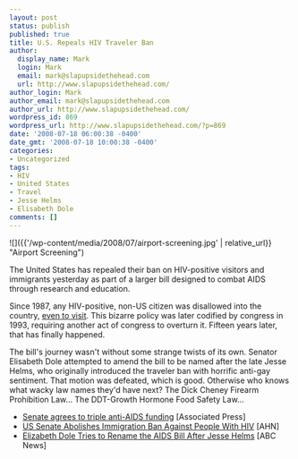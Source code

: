 ```yaml
---
layout: post
status: publish
published: true
title: U.S. Repeals HIV Traveler Ban
author:
  display_name: Mark
  login: Mark
  email: mark@slapupsidethehead.com
  url: http://www.slapupsidethehead.com/
author_login: Mark
author_email: mark@slapupsidethehead.com
author_url: http://www.slapupsidethehead.com/
wordpress_id: 869
wordpress_url: http://www.slapupsidethehead.com/?p=869
date: '2008-07-18 06:00:38 -0400'
date_gmt: '2008-07-18 10:00:38 -0400'
categories:
- Uncategorized
tags:
- HIV
- United States
- Travel
- Jesse Helms
- Elisabeth Dole
comments: []
---
```

![]({{'/wp-content/media/2008/07/airport-screening.jpg' | relative_url}} "Airport Screening")

The United States has repealed their ban on HIV-positive visitors and immigrants yesterday as part of a larger bill designed to combat AIDS through research and education.

Since 1987, any HIV-positive, non-US citizen was disallowed into the country, [even to visit](http://www.slapupsidethehead.com/2008/03/will-the-us-permit-hiv-positive-visitors/ "Does this mean they have to remove the trap doors?"). This bizarre policy was later codified by congress in 1993, requiring another act of congress to overturn it. Fifteen years later, that has finally happened.

The bill's journey wasn't without some strange twists of its own. Senator Elisabeth Dole attempted to amend the bill to be named after the late Jesse Helms, who originally introduced the traveler ban with horrific anti-gay sentiment. That motion was defeated, which is good. Otherwise who knows what wacky law names they'd have next? The Dick Cheney Firearm Prohibition Law... The DDT-Growth Hormone Food Safety Law...

- [Senate agrees to triple anti-AIDS funding](http://ap.google.com/article/ALeqM5jb7JQ6VIFJu7UQB0ElCfWnkvUAGwD91VDHA80) [Associated Press]
- [US Senate Abolishes Immigration Ban Against People With HIV](http://www.allheadlinenews.com/articles/7011640074) [AHN]
- [Elizabeth Dole Tries to Rename the AIDS Bill After Jesse Helms](http://blogs.abcnews.com/politicalpunch/2008/07/elizabeth-dole.html) [ABC News]
